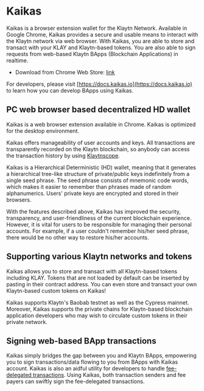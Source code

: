 # Kaikas

Kaikas is a browser extension wallet for the Klaytn Network. Available in Google Chrome, Kaikas provides a secure and usable means to interact with the Klaytn network via web browser. With Kaikas, you are able to store and transact with your KLAY and Klaytn-based tokens. You are also able to sign requests from web-based Klaytn BApps \(Blockchain Applications\) in realtime.

* Download from Chrome Web Store: [link](https://chrome.google.com/webstore/detail/kaikas/jblndlipeogpafnldhgmapagcccfchpi)

For developers, please visit [https://docs.kaikas.io](https://docs.kaikas.io) to learn how you can develop BApps using Kaikas.

## PC web browser based decentralized HD wallet

Kaikas is a web browser extension available in Chrome. Kaikas is optimized for the desktop environment.

Kaikas offers manageability of user accounts and keys. All transactions are transparently recorded on the Klaytn blockchain, so anybody can access the transaction history by using [Klaytnscope](klaytnscope.md).

Kaikas is a Hierarchical Deterministic \(HD\) wallet, meaning that it generates a hierarchical tree-like structure of private/public keys indefinitely from a single seed phrase. The seed phrase consists of mnemonic code words, which makes it easier to remember than phrases made of random alphanumerics. Users' private keys are encrypted and stored in their browsers.

With the features described above, Kaikas has improved the security, transparency, and user-friendliness of the current blockchain experience. However, it is vital for users to be responsible for managing their personal accounts. For example, if a user couldn't remember his/her seed phrase, there would be no other way to restore his/her accounts.

## Supporting various Klaytn networks and tokens

Kaikas allows you to store and transact with all Klaytn-based tokens including KLAY. Tokens that are not loaded by default can be inserted by pasting in their contract address. You can even store and transact your own Klaytn-based custom tokens on Kaikas!

Kaikas supports Klaytn's Baobab testnet as well as the Cypress mainnet. Moreover, Kaikas supports the private chains for Klaytn-based blockchain application developers who may wish to circulate custom tokens in their private network.

## Signing web-based BApp transactions

Kaikas simply bridges the gap between you and Klaytn BApps, empowering you to sign transactions/data flowing to you from BApps with Kaikas account. Kaikas is also an aidful utility for developers to handle [fee-delegated transactions](https://github.com/ground-x/klaytn-docs/tree/879a4ff51d970839781ead9e87f3843eeb54915e/klaytn/design/transactions/README.md#fee-delegation). Using Kaikas, both transaction senders and fee payers can swiftly sign the fee-delegated transactions.

